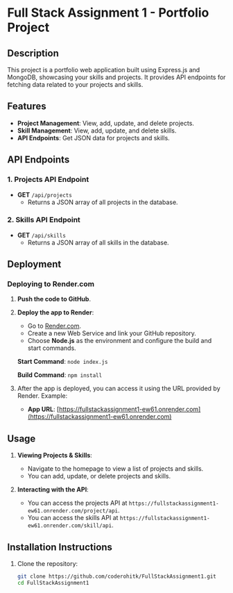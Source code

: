 # Full Stack Assignment 1 - Portfolio Project

## Description

This project is a portfolio web application built using Express.js and MongoDB, showcasing your skills and projects. It provides API endpoints for fetching data related to your projects and skills.

## Features

- **Project Management**: View, add, update, and delete projects.
- **Skill Management**: View, add, update, and delete skills.
- **API Endpoints**: Get JSON data for projects and skills.

## API Endpoints

### 1. Projects API Endpoint
- **GET** `/api/projects`
  - Returns a JSON array of all projects in the database.


### 2. Skills API Endpoint
- **GET** `/api/skills`
  - Returns a JSON array of all skills in the database.
  
## Deployment

### Deploying to Render.com

1. **Push the code to GitHub**.
2. **Deploy the app to Render**:
   - Go to [Render.com](https://render.com).
   - Create a new Web Service and link your GitHub repository.
   - Choose **Node.js** as the environment and configure the build and start commands.

   **Start Command**: `node index.js`
   
   **Build Command**: `npm install`

3. After the app is deployed, you can access it using the URL provided by Render. Example:
   - **App URL**: [https://fullstackassignment1-ew61.onrender.com](https://fullstackassignment1-ew61.onrender.com)

## Usage

1. **Viewing Projects & Skills**:
   - Navigate to the homepage to view a list of projects and skills.
   - You can add, update, or delete projects and skills.

2. **Interacting with the API**:
   - You can access the projects API at `https://fullstackassignment1-ew61.onrender.com/project/api`.
   - You can access the skills API at `https://fullstackassignment1-ew61.onrender.com/skill/api`.

## Installation Instructions

1. Clone the repository:
   ```bash
   git clone https://github.com/coderohitk/FullStackAssignment1.git
   cd FullStackAssignment1
